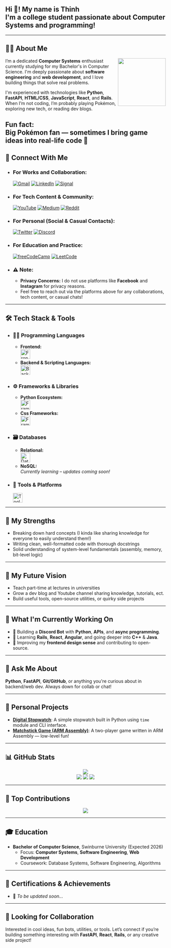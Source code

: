 <h2 align="left">Hi 👋! My name is Thinh<br>I'm a college student passionate about Computer Systems and programming!</h2>

---

## 👨‍💻 About Me

<img align="right" height="150" src="https://media.tenor.com/nnxFzGKKWrAAAAAM/koraidon-pokemon.gif" />

I’m a dedicated **Computer Systems** enthusiast currently studying for my Bachelor's in Computer Science. I'm deeply passionate about **software engineering** and **web development**, and I love building things that solve real problems.

I'm experienced with technologies like **Python**, **FastAPI**, **HTML/CSS**, **JavaScript**, **React**, and **Rails**.  
When I’m not coding, I’m probably playing Pokémon, exploring new tech, or reading dev blogs.

**Fun fact:**  
Big Pokémon fan — sometimes I bring game ideas into real-life code 🐾
---

## 🔗 Connect With Me

- ### **For Works and Collaboration:**
    [![Gmail](https://img.shields.io/static/v1?message=Gmail&logo=gmail&label=&color=D14836&logoColor=white&style=for-the-badge)](mailto:thinhndang536.dev@gmail.com)
    [![LinkedIn](https://img.shields.io/static/v1?message=LinkedIn&logo=linkedin&label=&color=0077B5&logoColor=white&style=for-the-badge)]()
    [![Signal](https://img.shields.io/static/v1?message=Signal&logo=signal&label=&color=25D366&logoColor=white&style=for-the-badge)](https://signal.me/#eu/wDkgs3vN2dz2NOkvMb8iu0DePbEhNQi4CgK865wjgT8q37PzlbhCwaPjjVTzXvkr)

- ### **For Tech Content & Community:**
    [![YouTube](https://img.shields.io/static/v1?message=YouTube&logo=youtube&label=&color=FF0000&logoColor=white&style=for-the-badge)]()
    [![Medium](https://img.shields.io/static/v1?message=Medium&logo=medium&label=&color=00AB6C&logoColor=white&style=for-the-badge)]()
    [![Reddit](https://img.shields.io/static/v1?message=Reddit&logo=reddit&label=&color=FF4500&logoColor=white&style=for-the-badge)]()

- ### **For Personal (Social & Casual Contacts):**
    [![Twitter](https://img.shields.io/static/v1?message=Twitter&logo=twitter&label=&color=1DA1F2&logoColor=white&style=for-the-badge)]()
    [![Discord](https://img.shields.io/static/v1?message=Discord&logo=discord&label=&color=5865F2&logoColor=white&style=for-the-badge)]()

- ### **For Education and Practice:**
    [![freeCodeCamp](https://img.shields.io/static/v1?message=freeCodeCamp&logo=freeCodeCamp&label=&color=0A0A23&logoColor=white&style=for-the-badge)]()
    [![LeetCode](https://img.shields.io/static/v1?message=LeetCode&logo=LeetCode&label=&color=d16c06&logoColor=white&style=for-the-badge)](https://leetcode.com/u/thinhndang536/)

- ### **⚠️ Note:**
  - **Privacy Concerns:** I do not use platforms like **Facebook** and **Instagram** for privacy reasons.
  - Feel free to reach out via the platforms above for any collaborations, tech content, or casual chats!

---

## 🛠 Tech Stack & Tools

- ### **🧑‍💻 Programming Languages**
  - **Frontend:<br>**
    <img src="https://skillicons.dev/icons?i=html,css,js" height="30" alt="Frontend Languages"/>
  - **Backend & Scripting Languages:<br>**
    <img src="https://skillicons.dev/icons?i=python,php" height="30" alt="Backend Languages" />

- ### **⚙️ Frameworks & Libraries**
  - **Python Ecosystem:<br>**
    <img src="https://skillicons.dev/icons?i=fastapi,qt,bots,selenium" height="30" alt="Frameworks" />
  - **Css Frameworks:<br>**
    <img src="https://skillicons.dev/icons?i=bootstrap,tailwind" height="30" alt="Frameworks" />

- ### **🗃️ Databases**
  - **Relational:<br>**
    <img src="https://skillicons.dev/icons?i=mysql,mariadb" height="30" alt="Databases" />
  - **NoSQL:<br>**
    *Currently learning – updates coming soon!*

- ### **🔧 Tools & Platforms**
    <img src="https://skillicons.dev/icons?i=git,github,vscode,sublime,postman,figma" height="30" alt="Tools" />

---

## 🌈 My Strengths

- Breaking down hard concepts (I kinda like sharing knowledge for everyone to easily understand them!)
- Writing clean, well-formatted code with thorough docstrings
- Solid understanding of system-level fundamentals (assembly, memory, bit-level logic)

---

## 🎯 My Future Vision

- Teach part-time at lectures in universities
- Grow a dev blog and Youtube channel sharing knowledge, tutorials, ect.
- Build useful tools, open-source utilities, or quirky side projects

---

## 🚀 What I'm Currently Working On

- 🔧 Building a **Discord Bot** with **Python**, **APIs**, and **async programming**.
- 🌱 Learning **Rails**, **React**, **Angular**, and going deeper into **C++** & **Java**.
- 📌 Improving my **frontend design sense** and contributing to open-source.

---

## 💬 Ask Me About

**Python**, **FastAPI**, **Git/GitHub**, or anything you're curious about in backend/web dev. Always down for collab or chat!

---

## 🧠 Personal Projects

- [**Digital Stopwatch**](https://github.com/thinhNdang536/DigitalStopwatch): A simple stopwatch built in Python using `time` module and CLI interface.
- [**Matchstick Game (ARM Assembly)**](https://github.com/thinhNdang536/Matchstick-game-with-ARM-Assembly): A two-player game written in ARM Assembly — low-level fun!

---

## 📊 GitHub Stats

<div align="center">
  <img src="https://github-readme-streak-stats.herokuapp.com?user=thinhNdang536&theme=dark&ring=fb4362&currStreakNum=fb4362&currStreakLabel=fb4362&hide_border=true" />
  <br>
  <img src="https://github-readme-stats.vercel.app/api?username=thinhNdang536&show_icons=true&hide_title=true&count_private=true&hide=prs&theme=radical" />
  <img src="https://github-readme-stats.vercel.app/api/top-langs/?username=thinhNdang536&layout=compact&langs_count=6&theme=radical" />
  <img src="http://github-profile-summary-cards.vercel.app/api/cards/profile-details?username=thinhNdang536&theme=github_dark" />
</div>

---

## 📅 Top Contributions

<div align="center">
  <img src="https://greptile-stats.vercel.app/api/widget/thinhNdang536/contributions" />
</div>

---

## 🎓 Education

- **Bachelor of Computer Science**, Swinburne University (Expected 2026)  
  - Focus: **Computer Systems**, **Software Engineering**, **Web Development**  
  - Coursework: Database Systems, Software Engineering, Algorithms

---

## 🏅 Certifications & Achievements

- 📌 *To be updated soon...*

---

## 🤝 Looking for Collaboration

Interested in cool ideas, fun bots, utilities, or tools. Let’s connect if you’re building something interesting with **FastAPI**, **React**, **Rails**, or any creative side project!
